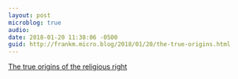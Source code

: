 ```yaml
---
layout: post
microblog: true
audio: 
date: 2018-01-20 11:38:06 -0500
guid: http://frankm.micro.blog/2018/01/20/the-true-origins.html
---
```

[The true origins of the religious right ](https://www.youtube.com/watch?v=_Gf4jN1xoSo&feature=share)
